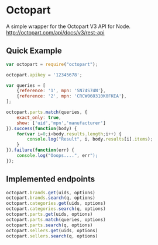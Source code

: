 # Octopart

A simple wrapper for the Octopart V3 API for Node.
http://octopart.com/api/docs/v3/rest-api

## Quick Example

```javascript
var octopart = require("octopart");

octopart.apikey = '12345678';

var queries = [
    {reference: '1', mpn: 'SN74S74N'},
    {reference: '2', mpn: 'CRCW060310K0FKEA'},
];

octopart.parts.match(queries, {
    exact_only: true,
    show: ['uid','mpn','manufacturer']
}).success(function(body) {
    for(var i=0;i<body.results.length;i++) {
        console.log("Result", i, body.results[i].items);
    }
}).failure(function(err) {
    console.log("Ooops....", err");
});
```

## Implemented endpoints

```javascript
octopart.brands.get(uids, options)
octopart.brands.search(q, options)
octopart.categories.get(uids, options)
octopart.categories.search(q, options)
octopart.parts.get(uids, options)
octopart.parts.match(queries, options)
octopart.parts.search(q, options)
octopart.sellers.get(uids, options)
octopart.sellers.search(q, options)
```